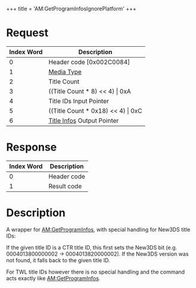 +++
title = 'AM:GetProgramInfosIgnorePlatform'
+++

# Request

| Index Word | Description |
|----|----|
| 0 | Header code \[0x002C0084\] |
| 1 | [Media Type](Filesystem_services#mediatype "wikilink") |
| 2 | Title Count |
| 3 | ((Title Count \* 8) \<\< 4) \| 0xA |
| 4 | Title IDs Input Pointer |
| 5 | ((Title Count \* 0x18) \<\< 4) \| 0xC |
| 6 | [Title Infos](Application_Manager_Services#titleinfo "wikilink") Output Pointer |

# Response

| Index Word | Description |
|------------|-------------|
| 0          | Header code |
| 1          | Result code |

# Description

A wrapper for [AM:GetProgramInfos](AM:GetProgramInfos "wikilink"), with special handling for New3DS title IDs:

If the given title ID is a CTR title ID, this first sets the New3DS bit (e.g. 0004013800000002 -\> 0004013820000002). If the New3DS version was not found, it falls back to the given title ID.

For TWL title IDs however there is no special handling and the command acts exactly like [AM:GetProgramInfos](AM:GetProgramInfos "wikilink").
